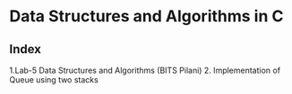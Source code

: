# Data Structures and Algorithms in C 
Index
---------------------------------------
1.Lab-5 Data Structures and Algorithms (BITS Pilani)
2. Implementation of Queue using two stacks 
